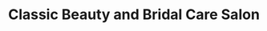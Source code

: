 ---
title: "Classic Beauty and Bridal Care Salon"
url: /bengaluru/classic-beauty-and-bridal-care-salon/
shop: Kosmetik
---